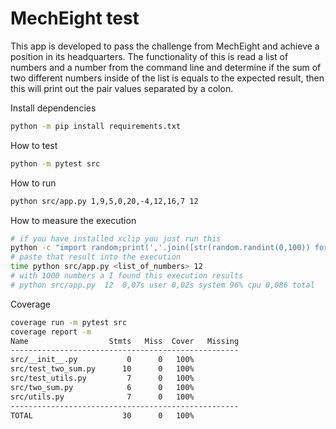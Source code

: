 # MechEight test

This app is developed to pass the challenge from MechEight and achieve a position in its headquarters. The functionality of this is read a list of numbers and a number from the command line and determine if the sum of two different numbers inside of the list is equals to the expected result, then this will print out the pair values separated by a colon.

Install dependencies

```bash
python -m pip install requirements.txt
```

How to test

```bash
python -m pytest src
```

How to run

```bash
python src/app.py 1,9,5,0,20,-4,12,16,7 12
```

How to measure the execution

```bash
# if you have installed xclip you just run this
python -c "import random;print(','.join([str(random.randint(0,100)) for x in range(1001)]))" | xclip -selection c
# paste that result into the execution
time python src/app.py <list_of_numbers> 12
# with 1000 numbers a I found this execution results
# python src/app.py  12  0,07s user 0,02s system 96% cpu 0,086 total
```

Coverage

```bash
coverage run -m pytest src
coverage report -m
Name                  Stmts   Miss  Cover   Missing
---------------------------------------------------
src/__init__.py           0      0   100%
src/test_two_sum.py      10      0   100%
src/test_utils.py         7      0   100%
src/two_sum.py            6      0   100%
src/utils.py              7      0   100%
---------------------------------------------------
TOTAL                    30      0   100%
```
